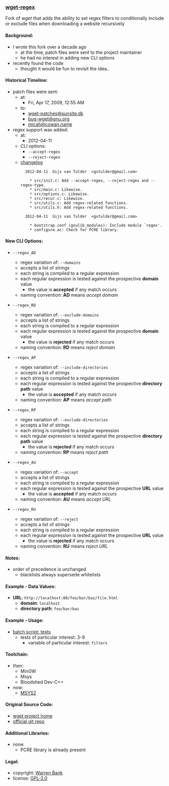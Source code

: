 ### [wget-regex](https://github.com/warren-bank/wget-regex/tree/dev-git)

Fork of _wget_ that adds the ability to set regex filters to conditionally include or exclude files when downloading a website recursively

#### Background:

* I wrote this fork over a decade ago
  * at the time, patch files were sent to the project maintainer
  * he had no interest in adding new CLI options
* recently found the code
  * thought it would be fun to revisit the idea..

#### Historical Timeline:

* patch files were sent:
  * at:
    * Fri, Apr 17, 2009, 12:55 AM
  * to:
    * [wget-patches@sunsite.dk](mailto:wget-patches@sunsite.dk)
    * [bug-wget@gnu.org](mailto:bug-wget@gnu.org)
    * [micah@cowan.name](mailto:micah@cowan.name)
* regex support was added:
  * at:
    * 2012-04-11
  * CLI options:
    * `--accept-regex`
    * `--reject-regex`
  * [changelog](https://fossies.org/linux/wget/ChangeLog#l_7391)
    ```text
      2012-04-11  Gijs van Tulder  <gvtulder@gmail.com>

        * src/init.c: Add --accept-regex, --reject-regex and --regex-type.
        * src/main.c: Likewise.
        * src/options.c: Likewise.
        * src/recur.c: Likewise.
        * src/utils.c: Add regex-related functions.
        * src/utils.h: Add regex-related functions.

      2012-04-11  Gijs van Tulder  <gvtulder@gmail.com>

        * bootstrap.conf (gnulib_modules): Include module `regex'.
        * configure.ac: Check for PCRE library.
    ```

#### New CLI Options:

* `--regex_AD`
  * regex variation of: `--domains`
  * accepts a list of strings
  * each string is compiled to a regular expression
  * each regular expression is tested against the prospective __domain__ value
    * the value is __accepted__ if any match occurs
  * naming convention: __AD__ means _accept domain_

* `--regex_RD`
  * regex variation of: `--exclude-domains`
  * accepts a list of strings
  * each string is compiled to a regular expression
  * each regular expression is tested against the prospective __domain__ value
    * the value is __rejected__ if any match occurs
  * naming convention: __RD__ means _reject domain_

* `--regex_AP`
  * regex variation of: `--include-directories`
  * accepts a list of strings
  * each string is compiled to a regular expression
  * each regular expression is tested against the prospective __directory path__ value
    * the value is __accepted__ if any match occurs
  * naming convention: __AP__ means _accept path_

* `--regex_RP`
  * regex variation of: `--exclude-directories`
  * accepts a list of strings
  * each string is compiled to a regular expression
  * each regular expression is tested against the prospective __directory path__ value
    * the value is __rejected__ if any match occurs
  * naming convention: __RP__ means _reject path_

* `--regex_AU`
  * regex variation of: `--accept`
  * accepts a list of strings
  * each string is compiled to a regular expression
  * each regular expression is tested against the prospective __URL__ value
    * the value is __accepted__ if any match occurs
  * naming convention: __AU__ means _accept URL_

* `--regex_RU`
  * regex variation of: `--reject`
  * accepts a list of strings
  * each string is compiled to a regular expression
  * each regular expression is tested against the prospective __URL__ value
    * the value is __rejected__ if any match occurs
  * naming convention: __RU__ means _reject URL_

#### Notes:

* order of precedence is unchanged
  * blacklists always supersede whitelists

#### Example - Data Values:

* __URL__: `http://localhost:80/foo/bar/baz/file.html`
  * __domain__: `localhost`
  * __directory path__: `foo/bar/baz`

#### Example - Usage:

* [batch script: tests](https://github.com/warren-bank/wget-regex/blob/dev-git/4-scripts/3-test/1-test-generic-arch.bat)
  * tests of particular interest: 3-9
    * variable of particular interest: `filters`

#### Toolchain:

* then:
  * MinGW
  * Msys
  * Bloodshed Dev-C++
* now:
  * [MSYS2](https://sourceforge.net/projects/msys2)

#### Original Source Code:

* [wget project home](https://savannah.gnu.org/git/?group=wget)
* [official git repo](https://git.savannah.gnu.org/git/wget.git)

#### Additional Libraries:

* none
  * PCRE library is already present

#### Legal:

* copyright: [Warren Bank](https://github.com/warren-bank)
* license: [GPL-2.0](https://www.gnu.org/licenses/old-licenses/gpl-2.0.txt)
